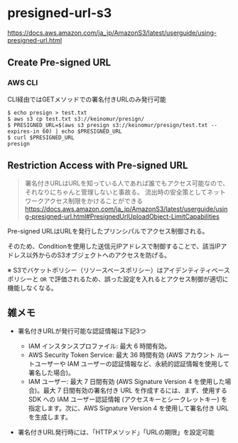 # presigned-url-s3

https://docs.aws.amazon.com/ja_jp/AmazonS3/latest/userguide/using-presigned-url.html

## Create Pre-signed URL
### AWS CLI

CLI経由ではGETメソッドでの署名付きURLのみ発行可能

```
$ echo presign > test.txt
$ aws s3 cp test.txt s3://keinomur/presign/
$ PRESIGNED_URL=$(aws s3 presign s3://keinomur/presign/test.txt --expires-in 60) | echo $PRESIGNED_URL
$ curl $PRESIGNED_URL
presign
```

## Restriction Access with Pre-signed URL
> 署名付きURLはURLを知っている人であれば誰でもアクセス可能なので、それなりにちゃんと管理しないと事故る。
> 流出時の安全策としてネットワークアクセス制限をかけることができる
> https://docs.aws.amazon.com/ja_jp/AmazonS3/latest/userguide/using-presigned-url.html#PresignedUrlUploadObject-LimitCapabilities


Pre-signed URLはURLを発行したプリンシパルでアクセス制御される。

そのため、Conditionを使用した送信元IPアドレスで制御することで、該当IPアドレス以外からのS3オブジェクトへのアクセスを防げる。

※ S3でバケットポリシー（リソースベースポリシー）はアイデンティティベースポリシーと `OR` で評価されるため、誤った設定を入れるとアクセス制御が適切に機能しなくなる。

## 雑メモ

- 署名付きURLが発行可能な認証情報は下記3つ
	- IAM インスタンスプロファイル: 最大 6 時間有効。
	* AWS Security Token Service: 最大 36 時間有効 (AWS アカウント ルートユーザーや IAM ユーザーの認証情報など、永続的認証情報を使用して署名した場合)。
	* IAM ユーザー: 最大 7 日間有効 (AWS Signature Version 4 を使用した場合)。最大 7 日間有効の署名付き URL を作成するには、まず、使用する SDK への IAM ユーザー認証情報 (アクセスキーとシークレットキー) を指定します。次に、AWS Signature Version 4 を使用して署名付き URL を生成します。

- 署名付きURL発行時には、「HTTPメソッド」「URLの期限」を設定可能
